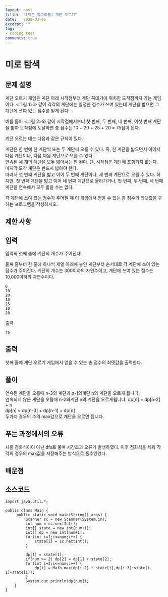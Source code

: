 ```yaml
---
layout: post
title:  "[백준 알고리즘] 계단 오르기"
date:   2020-03-06
excerpt: ""
tag:
- coding test 
comments: true
---
```


# 미로 탐색

## 문제 설명  

계단 오르기 게임은 계단 아래 시작점부터 계단 꼭대기에 위치한 도착점까지 가는 게임이다. <그림 1>과 같이 각각의 계단에는 일정한 점수가 쓰여 있는데 계단을 밟으면 그 계단에 쓰여 있는 점수를 얻게 된다.

예를 들어 <그림 2>와 같이 시작점에서부터 첫 번째, 두 번째, 네 번째, 여섯 번째 계단을 밟아 도착점에 도달하면 총 점수는 10 + 20 + 25 + 20 = 75점이 된다.  
  
계단 오르는 데는 다음과 같은 규칙이 있다.  
  
계단은 한 번에 한 계단씩 또는 두 계단씩 오를 수 있다. 즉, 한 계단을 밟으면서 이어서 다음 계단이나, 다음 다음 계단으로 오를 수 있다.  
연속된 세 개의 계단을 모두 밟아서는 안 된다. 단, 시작점은 계단에 포함되지 않는다.  
마지막 도착 계단은 반드시 밟아야 한다.  
따라서 첫 번째 계단을 밟고 이어 두 번째 계단이나, 세 번째 계단으로 오를 수 있다. 하지만, 첫 번째 계단을 밟고 이어 네 번째 계단으로 올라가거나, 첫 번째, 두 번째, 세 번째 계단을 연속해서 모두 밟을 수는 없다.  
  
각 계단에 쓰여 있는 점수가 주어질 때 이 게임에서 얻을 수 있는 총 점수의 최댓값을 구하는 프로그램을 작성하시오.  



## 제한 사항  



## 입력
입력의 첫째 줄에 계단의 개수가 주어진다.  
  
둘째 줄부터 한 줄에 하나씩 제일 아래에 놓인 계단부터 순서대로 각 계단에 쓰여 있는 점수가 주어진다. 계단의 개수는 300이하의 자연수이고, 계단에 쓰여 있는 점수는 10,000이하의 자연수이다.


~~~ 
6
10
20
15
25
10
20
~~~ 

출력  
~~~
75
~~~
  
## 출력
첫째 줄에 계단 오르기 게임에서 얻을 수 있는 총 점수의 최댓값을 출력한다.




## 풀이
연속된 계단을 오를때 n-3의 계단과 n-1의계단 n의 계단을 오르게 됩니다.  
연속되지 않은 계단을 오를때 n-2의계단 n의 계단을 오르게됩니다.
dp[n] = dp[n-2] + n  
dp[n] = dp[n-3] + dp[n-1] + dp[n]  
두가지 경우의 수의 max값으로 계단을 오르면 됩니다. 


## 푸는 과정에서의 오류
처음 점화식이이 아닌 dfs로 풀며 시간초과 오류가 발생하였다.
이후 점화식을 세워 각각의 경우의 max값을 저장해주는 방식으로 풀수있었다.


## 배운점



## 소스코드
~~~
import java.util.*;

public class Main {
     public static void main(String[] args) {
         Scanner sc = new Scanner(System.in);
    	 int num = sc.nextInt();
         int[] state = new int[num+1]; 
         int[] dp = new int[num+1];
         for(int i=1;i<=num;i++) {
             state[i] = sc.nextInt();
         }
         
         dp[1] = state[1];
         if(num >= 2) dp[2] = dp[1] + state[2];
         for(int i=3;i<=num;i++) {
             dp[i] = Math.max(dp[i-2] + state[i],dp[i-3]+state[i-1]+state[i]);
         }
         System.out.println(dp[num]);
    }
}
~~~
